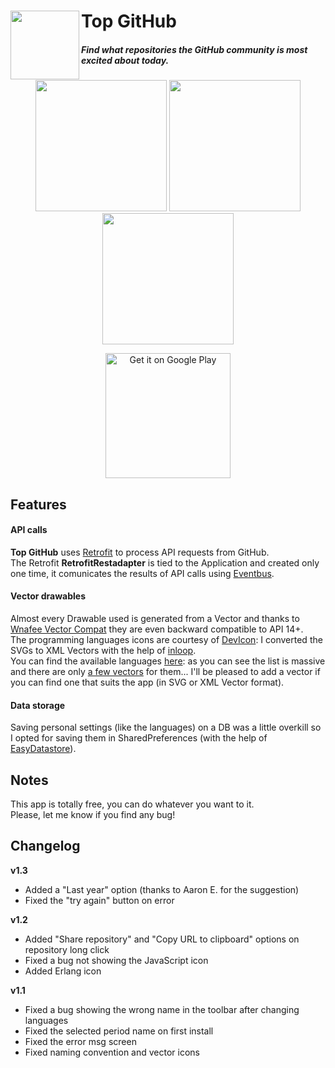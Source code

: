 # Top GitHub <img src="https://raw.githubusercontent.com/mmazzarolo/top-github/master/extras/web_hi_res_120.png" width="110" align="left" /> 

##### *Find what repositories the GitHub community is most excited about today.*  
<p align="center">
<img src="https://raw.githubusercontent.com/mmazzarolo/top-github/master/extras/screen-main.png" width="210" />
<img src="https://raw.githubusercontent.com/mmazzarolo/top-github/master/extras/screen-languages.png" width="210" />
<img src="https://raw.githubusercontent.com/mmazzarolo/top-github/master/extras/screen-edit-languages.png" width="210" />
</p>

<p align="center"><a href="https://play.google.com/store/apps/details?id=com.mmazzarolo.dev.topgithub&utm_source=global_co&utm_medium=prtnr&utm_content=Mar2515&utm_campaign=PartBadge&pcampaignid=MKT-Other-global-all-co-prtnr-py-PartBadge-Mar2515-1"><img alt="Get it on Google Play" src="https://play.google.com/intl/en_us/badges/images/generic/en-play-badge.png" width="200" /></a>
</p>

## Features
#### API calls
**Top GitHub** uses [Retrofit](http://square.github.io/retrofit/) to process API requests from GitHub.  
The Retrofit **RetrofitRestadapter** is tied to the Application and created only one time, it comunicates the results of API calls using [Eventbus](https://github.com/greenrobot/EventBus).

#### Vector drawables
Almost every Drawable used is generated from a Vector and thanks to [Wnafee Vector Compat](https://github.com/wnafee/vector-compat) they are even backward compatible to API 14+.  
The programming languages icons are courtesy of [DevIcon](http://devicon.fr/): I converted the SVGs to XML Vectors with the help of [inloop](http://inloop.github.io/svg2android/).  
You can find the available languages [here](https://github.com/mmazzarolo/top-github/blob/master/app/src/main/res/values/arrays.xml): as you can see the list is massive and there are only [a few vectors](https://github.com/mmazzarolo/top-github/tree/master/app/src/main/res/drawable) for them... I'll be pleased to add a vector if you can find one that suits the app (in SVG or XML Vector format).

#### Data storage
Saving personal settings (like the languages) on a DB was a little overkill so I opted for saving them in SharedPreferences (with the help of [EasyDatastore](https://github.com/fdoyle/EasyDatastore])).

## Notes
This app is totally free, you can do whatever you want to it.  
Please, let me know if you find any bug!

## Changelog
**v1.3**
- Added a "Last year" option (thanks to Aaron E. for the suggestion) 
- Fixed the "try again" button on error

**v1.2**
- Added "Share repository" and "Copy URL to clipboard" options on repository long click 
- Fixed a bug not showing the JavaScript icon
- Added Erlang icon

**v1.1**  
- Fixed a bug showing the wrong name in the toolbar after changing languages
- Fixed the selected period name on first install
- Fixed the error msg screen 
- Fixed naming convention and vector icons
